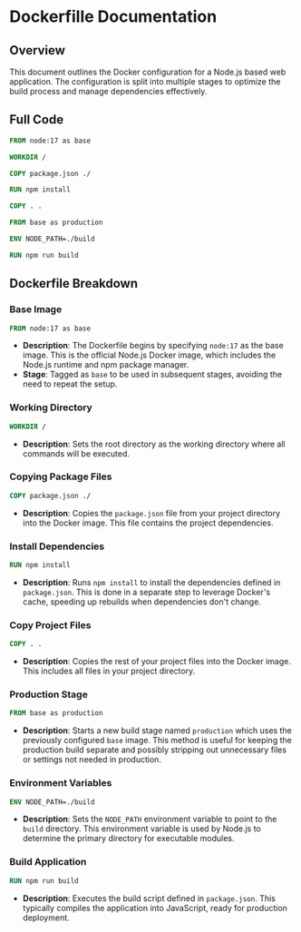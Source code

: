 # Dockerfille Documentation

## Overview
This document outlines the Docker configuration for a Node.js based web application. The configuration is split into multiple stages to optimize the build process and manage dependencies effectively.

## Full Code
```Dockerfile
FROM node:17 as base 

WORKDIR /

COPY package.json ./

RUN npm install

COPY . .

FROM base as production

ENV NODE_PATH=./build

RUN npm run build
```

## Dockerfile Breakdown

### Base Image
```Dockerfile
FROM node:17 as base 
```
- **Description**: The Dockerfile begins by specifying `node:17` as the base image. This is the official Node.js Docker image, which includes the Node.js runtime and npm package manager.
- **Stage**: Tagged as `base` to be used in subsequent stages, avoiding the need to repeat the setup.

### Working Directory
```Dockerfile
WORKDIR /
```
- **Description**: Sets the root directory as the working directory where all commands will be executed.

### Copying Package Files
```Dockerfile
COPY package.json ./
```
- **Description**: Copies the `package.json` file from your project directory into the Docker image. This file contains the project dependencies.

### Install Dependencies
```Dockerfile
RUN npm install
```
- **Description**: Runs `npm install` to install the dependencies defined in `package.json`. This is done in a separate step to leverage Docker's cache, speeding up rebuilds when dependencies don't change.

### Copy Project Files
```Dockerfile
COPY . .
```
- **Description**: Copies the rest of your project files into the Docker image. This includes all files in your project directory.

### Production Stage
```Dockerfile
FROM base as production
```
- **Description**: Starts a new build stage named `production` which uses the previously configured `base` image. This method is useful for keeping the production build separate and possibly stripping out unnecessary files or settings not needed in production.

### Environment Variables
```Dockerfile
ENV NODE_PATH=./build
```
- **Description**: Sets the `NODE_PATH` environment variable to point to the `build` directory. This environment variable is used by Node.js to determine the primary directory for executable modules.

### Build Application
```Dockerfile
RUN npm run build
```
- **Description**: Executes the build script defined in `package.json`. This typically compiles the application into JavaScript, ready for production deployment.
